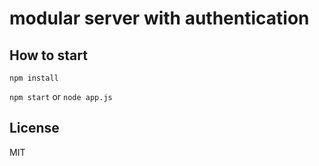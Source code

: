 modular server with authentication
==============================

How to start
------
`npm install`

`npm start` or `node app.js`

License
------
MIT


